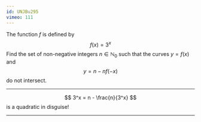 ```yaml
---
id: UNJBu295
vimeo: 111
---
```


The function $f$ is defined by
$$
f(x) = 3^x
$$
Find the set of non-negative integers $n \in \mathbb{N}_{0}$ such that the curves $y = f(x)$ and
$$
y = n - nf(-x)
$$
do not intersect.

---

$$
3^x = n - \frac{n}{3^x}
$$
is a quadratic in disguise!

---

<geogebra id="y2u88apc"></geogebra>
